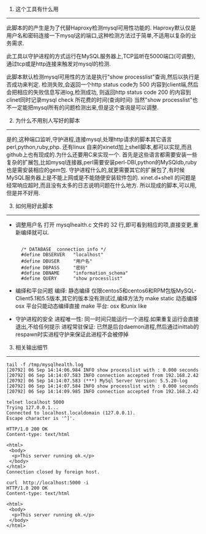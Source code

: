 1. 这个工具有什么用
------------
此脚本的的产生是为了代替Haproxy检测mysql可用性功能的.
Haproxy默认仅是用户名和密码连接一下mysql这的端口,这种检测方法过于简单,不适用以复杂的业务需求.

此工具以守护进程的方式运行在MySQL服务器上,TCP监听在5000端口(可调整),通过tcp或是http连接来触发对mysql的检测.

此脚本默认检测mysql可用性的方法是执行"show processlist"查询,然后以执行是否成功来判定.
检测失败,会返回一个http status code为 500 内容到client端,然后会把相应的失败信息写进log,检测成功,
则返回http status code 200 的内容到clinet同时记录mysql check 所花费的时间(查询时间)
当然"show processlist"也不一定能把mysql所有的问题检测出来,但是这个查询是可以调整.

2. 为什么不用别人写好的脚本
------------
是的,这种端口监听,守护进程,连接mysql,处理http请求的脚本其它语言perl,python,ruby,php.
还有linux 自来的xinetd加上shell脚本,都可以实现,而且github上也有现成的.为什么还要用C来实现一个.
首先是这些语言都需要安装一些复杂的扩展包,比如mysql连接器,perl需要安装perl-DBI,python的MySQldb,ruby也是需安装相应的gem包.
守护进程什么的,就更需要其它的扩展包了,有时候MySQL服务器上是不能上网或是不能随便安装软件包的.
xinet.d+shell 的问题是经常响应超时,而且没有太多的日志说明问题在什么地方.
所以现成的脚本,可以用,但是并不好用.


3. 如何用好此脚本
------------
* 调整用户名
    打开 mysqlhealth.c 文件的 32 行,即可看到相应的项,直接变更,重新编绎就可以.
  ```

    /* DATABASE  connection info */
    #define DBSERVER   "localhost"
    #define DBUSER     "用户名"
    #define DBPASS     "密码"
    #define DBNAME     "information_schema"
    #define QUERY      "show processlist"
  ```
* 编绎和平台问题
  编绎:
    静态编绎 仅限centos5和centos6和RPM包版MySQL-Client5.1和5.5版本,其它的版本没有测试过,编绎方法为 make static
    动态编绎 osx 平台只能动态编绎直接 make 
    平台: osx 和unix like

* 守护进程的安全
  进程唯一性: 同一时间只能运行一个进程.如果重复运行会直接退出,不给任何提示
  进程常驻保证: 已然是后台daemon进程,然后通过inittab的respawn时实进程守护来保证此进程不会被停掉

3. 相关输出细节
------------
```
tail -f /tmp/mysqlhealth.log 
[20792] 06 Sep 14:14:06.984 INFO show processlist with : 0.000 seconds
[20792] 06 Sep 14:14:07.583 INFO connection accepted from 192.168.2.42
[20792] 06 Sep 14:14:07.583 (***) MySql Server Version: 5.5.20-log
[20792] 06 Sep 14:14:07.584 INFO show processlist with : 0.000 seconds
[20792] 06 Sep 14:14:09.985 INFO connection accepted from 192.168.2.42
```

```
telnet localhost 5000
Trying 127.0.0.1...
Connected to localhost.localdomain (127.0.0.1).
Escape character is '^]'.

HTTP/1.0 200 OK
Content-type: text/html

<html>
 <body>
  <p>This server running ok.</p>
 </body>
</html>
Connection closed by foreign host.
```
```
curl  http://localhost:5000 -i
HTTP/1.0 200 OK
Content-type: text/html

<html>
 <body>
  <p>This server running ok.</p>
 </body>
</html>
```
